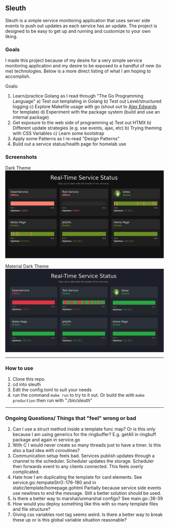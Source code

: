 ## Sleuth

Sleuth is a simple service monitoring application that uses server side events to push out updates as each service has an update.  The project is designed to be easy to get up and running and customize to your own liking.

### Goals
I made this project because of my desire for a very simple service monitoring application and my desire to be exposed to a handful of new (to me) technologies. Below is a more direct listing of what I am hoping to accomplish.

Goals:
1. Learn/practice Golang as I read through "The Go Programming Language"
    a) Test out templating in Golang
    b) Test out Level/structured logging
    c) Explore Makefile usage with go (shout out to [Alex Edwards](https://www.alexedwards.net/blog/a-time-saving-makefile-for-your-go-projects) for template)
    d) Experiment with the package system (build and use an internal package)
2. Get exposure to the web side of programming
    a) Test out HTMX
    b) Different update strategies (e.g. sse events, ajax, etc)
    b) Trying theming with CSS Variables
    c) Learn some bootstrap
3. Apply some Patterns as I re-read "Design Patterns"
4. Build out a service status/health page for homelab use

### Screenshots
Dark Theme
![dark_theme_screenshot](./static/assets/dark_theme.png)

Material Dark Theme
![material_dark_theme_screenshot](./static/assets/material_dark.png)

---
### How to use
1. Clone this repo.
2. cd into sleuth
3. Edit the config.toml to suit your needs
3. run the command ```make run``` to try to it out. Or build the with ```make production``` then run with "./bin/sleuth"

---
### Ongoing Questions/ Things that "feel" wrong or bad
1. Can I use a struct method inside a template func map?  Or is this only because I am using generics for the ringbuffer? E.g. getAll in ringbuff package and again in service.go
2. With C I would never create so many threads just to have a timer.  Is this also a bad idea with coroutines?
4. Communication setup feels bad.  Services publish updates through a channel to the scheduler.  Scheduler updates the storage.  Scheduler then forwards event to any clients connected.  This feels overly complicated.
5. Hate how I am duplicating the template for card elements. See service.go::tempateStr()::176-180 and in static/template/homepage.gohtml Partially because service side events use newlines to end the message.  Still a better solution should be used.
6. Is there a better way to marshal/unmarshal configs? See main.go::36-39
7. How would you deploy something like this with so many template files and file structure?
7. Giving css variables root tag seems weird.  Is there a better way to break these up or is this global variable situation reasonable?
